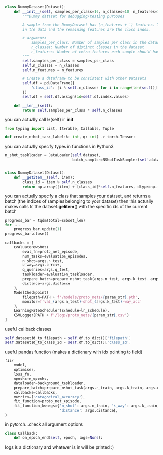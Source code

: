 ```python
class DummyDataset(Dataset):
    def __init__(self, samples_per_class=10, n_classes=10, n_features=1):
        """Dummy dataset for debugging/testing purposes

        A sample from the DummyDataset has (n_features + 1) features. The first feature is the index of the sample
        in the data and the remaining features are the class index.

        # Arguments
            samples_per_class: Number of samples per class in the dataset
            n_classes: Number of distinct classes in the dataset
            n_features: Number of extra features each sample should have.
        """
        self.samples_per_class = samples_per_class
        self.n_classes = n_classes
        self.n_features = n_features

        # Create a dataframe to be consistent with other Datasets
        self.df = pd.DataFrame({
            'class_id': [i % self.n_classes for i in range(len(self))]
        })
        self.df = self.df.assign(id=self.df.index.values)

    def __len__(self):
        return self.samples_per_class * self.n_classes
```
you can actually call le(self) in __init__


```python
from typing import List, Iterable, Callable, Tuple

def create_nshot_task_label(k: int, q: int) -> torch.Tensor:

```
you can actually specify types in functions in Python3


```python
n_shot_taskloader = DataLoader(self.dataset,
                               batch_sampler=NShotTaskSampler(self.dataset, 100, n, k, q))


class DummyDataset(Dataset):
    def __getitem__(self, item):
        class_id = item % self.n_classes
        return np.array([item] + [class_id]*self.n_features, dtype=np.float), float(class_id)

```
you can actually specify a class that samples your dataset, and returns a batch (the indices of samples belonging to your dataset)
then this actually makes calls to the dataset.__getitem__() with the specific ids of the current batch

```python
progress_bar = tqdm(total=subset_len)
for ...
    progress_bar.update(1)
progress_bar.close()
```


```python
callbacks = [
    EvaluateFewShot(
        eval_fn=proto_net_episode,
        num_tasks=evaluation_episodes,
        n_shot=args.n_test,
        k_way=args.k_test,
        q_queries=args.q_test,
        taskloader=evaluation_taskloader,
        prepare_batch=prepare_nshot_task(args.n_test, args.k_test, args.q_test),
        distance=args.distance
    ),
    ModelCheckpoint(
        filepath=PATH + f'/models/proto_nets/{param_str}.pth',
        monitor=f'val_{args.n_test}-shot_{args.k_test}-way_acc'
    ),
    LearningRateScheduler(schedule=lr_schedule),
    CSVLogger(PATH + f'/logs/proto_nets/{param_str}.csv'),
]
```
useful callback classes


```python
self.datasetid_to_filepath = self.df.to_dict()['filepath']
self.datasetid_to_class_id = self.df.to_dict()['class_id']
```
useful pandas function (makes a dictionary with idx pointing to field)

```python
fit(
    model,
    optimiser,
    loss_fn,
    epochs=n_epochs,
    dataloader=background_taskloader,
    prepare_batch=prepare_nshot_task(args.n_train, args.k_train, args.q_train),
    callbacks=callbacks,
    metrics=['categorical_accuracy'],
    fit_function=proto_net_episode,
    fit_function_kwargs={'n_shot': args.n_train, 'k_way': args.k_train, 'q_queries': args.q_train, 'train': True,
                         'distance': args.distance},
)
```
in pytorch...check all argument options

```python
class Callback:
    def on_epoch_end(self, epoch, logs=None):
```
logs is a dictionary and whatever is in will be printed :)
